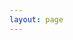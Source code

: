 ```yaml
---
layout: page
---
```


<script setup>
import {
  VPTeamPage,
  VPTeamPageTitle,
  VPTeamMembers,
  VPTeamPageSection
} from 'vitepress/theme'


const coreMembers = [
    {
    avatar: '/apple-touch-icon.png',
    name: 'Li Lu',
    title: 'Professor,Director'
  },
    {
    avatar: 'apple-touch-icon.png',
    name: 'Chao Song',
    title: 'Associate Professor'
  },
    {
    avatar: 'apple-touch-icon.png',
    name: 'Hui Jiang',
    title: 'Research Assistant'
  }
]

const PHDStudents = [
    {
    avatar: 'apple-touch-icon.png',
    name: 'Songfan Li',
    title: 'PH.D. Student'
  },
    {
    avatar: 'apple-touch-icon.png',
    name: 'Yihang Song',
    title: 'PH.D. Student'
  },
    {
    avatar: 'apple-touch-icon.png',
    name: 'Chong Zhang',
    title: 'PH.D. Student'
  },
    {
    avatar: 'apple-touch-icon.png',
    name: 'Qianhe Meng',
    title: 'PH.D. Student'
  },
    {
    avatar: 'apple-touch-icon.png',
    name: 'Shengyu Li',
    title: 'PH.D. Student'
  },
    {
    avatar: 'apple-touch-icon.png',
    name: 'Han Wang',
    title: 'PH.D. Student'
  },
    {
    avatar: 'apple-touch-icon.png',
    name: 'Ruizhe Zhang',
    title: 'PH.D. Student'
  },
    {
    avatar: 'apple-touch-icon.png',
    name: 'Ruilin Hu',
    title: 'PH.D. Student'
  }
]

const MasterStudents = [
    {
    avatar: 'apple-touch-icon.png',
    name: 'Zetao Gao',
    title: 'Ms,2022'
  },
    {
    avatar: 'apple-touch-icon.png',
    name: 'Jiewei He',
    title: 'Ms,2022'
  },
    {
    avatar: 'apple-touch-icon.png',
    name: 'Jianfeng Huang',
    title: 'Ms,2022'
  },
    {
    avatar: 'apple-touch-icon.png',
    name: 'Boyu Li',
    title: 'Ms,2022'
  },
    {
    avatar: 'apple-touch-icon.png',
    name: 'Zheng Ren',
    title: 'Ms,2022'
  },
    {
    avatar: 'apple-touch-icon.png',
    name: 'Yuxuan Fu',
    title: 'Ms,2023',
  },
    {
    avatar: 'apple-touch-icon.png',
    name: 'Chengxin Hu',
    title: 'Ms,2023'
  },
    {
    avatar: 'apple-touch-icon.png',
    name: 'Jinzhe Li',
    title: 'Ms,2023'
  },
    {
    avatar: 'apple-touch-icon.png',
    name: 'Yuyang Tang',
    title: 'Ms,2023'
  },
    {
    avatar: 'apple-touch-icon.png',
    name: 'Mengchen Teng',
    title: 'Ms,2023'
  },
    {
    avatar: 'apple-touch-icon.png',
    name: 'Kunyang Xian',
    title: 'Ms,2023'
  },
    {
    avatar: 'apple-touch-icon.png',
    name: 'Kanglin Xu',
    title: 'Ms,2023'
  },
    {
    avatar: 'apple-touch-icon.png',
    name: 'Yize Zhao',
    title: 'Ms,2023'
  },
    {
    avatar: 'apple-touch-icon.png',
    name: 'Xuyi Chen',
    title: 'Ms,2024'
  },
    {
    avatar: 'apple-touch-icon.png',
    name: 'Yanan He',
    title: 'Ms,2024'
  },
    {
    avatar: 'apple-touch-icon.png',
    name: 'Yushun He',
    title: 'Ms,2024'
  },
    {
    avatar: 'apple-touch-icon.png',
    name: 'Zhixue Ji',
    title: 'Ms,2024'
  },
    {
    avatar: 'apple-touch-icon.png',
    name: 'Junhui Liu',
    title: 'Ms,2024'
  },
    {
    avatar: 'apple-touch-icon.png',
    name: 'Xu Pang',
    title: 'Ms,2024'
  },
    {
    avatar: 'apple-touch-icon.png',
    name: 'Shuwei Wu',
    title: 'Ms,2024'
  },
    {
    avatar: 'apple-touch-icon.png',
    name: 'Chenchen Xie',
    title: 'Ms,2024'
  },
    {
    avatar: 'apple-touch-icon.png',
    name: 'Chen Yang',
    title: 'Ms,2024'
  },
    {
    avatar: 'apple-touch-icon.png',
    name: 'Hao Zhang',
    title: 'Ms,2024'
  }
]
</script>

<VPTeamPage>
  <VPTeamPageTitle>
    <template #title>Supervisors</template>
  </VPTeamPageTitle>
  <VPTeamMembers size="medium" :members="coreMembers" />
  <VPTeamPageSection>
    <template #title>PHD Students</template>
    <template #members>
      <VPTeamMembers size="small" :members="PHDStudents" />
    </template>
  </VPTeamPageSection>
  <VPTeamPageSection>
    <template #title>Master Students</template>
    <template #members>
      <VPTeamMembers size="small" :members="MasterStudents" />
    </template>
  </VPTeamPageSection>
</VPTeamPage>